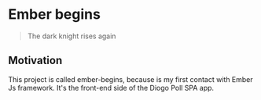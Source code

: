 # Ember begins
> The dark knight rises again

## Motivation

This project is called ember-begins, because is my first contact with Ember Js framework.
It's the front-end side of the Diogo Poll SPA app.

